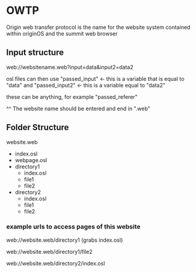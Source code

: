 # OWTP

Origin web transfer protocol is the name for the website system contained within originOS and the summit web browser

## Input structure

web://websitename.web?input=data&input2=data2

osl files can then use "passed_input" <- this is a variable that is equal to "data"
and "passed_input2" <- this is a variable equal to "data2"

these can be anything, for example "passed_referer"


^^ The website name should be entered and end in ".web"

## Folder Structure

website.web
- index.osl
- webpage.osl
- directory1
  - index.osl
  - file1
  - file2
- directory2
  - index.osl
  - file1
  - file2
 
### example urls to access pages of this website
  
web://website.web/directory1 (grabs index.osl)

web://website.web/directory1/file2

web://website.web/directory2/index.osl
